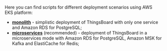 Here you can find scripts for different deployment scenarios using AWS EKS platform:

- [**monolith**](/docs/user-guide/install/{{docsPrefix}}cluster/aws-monolith-setup/) - simplistic deployment of ThingsBoard with only one service and
  Amazon RDS for PostgreSQL;
- [**microservices**](/docs/user-guide/install/{{docsPrefix}}cluster/aws-microservices-setup/) (recommended) - deployment of ThingsBoard in a microservices mode 
  with Amazon RDS for PostgreSQL, Amazon MSK for Kafka
  and ElastiCache for Redis;
